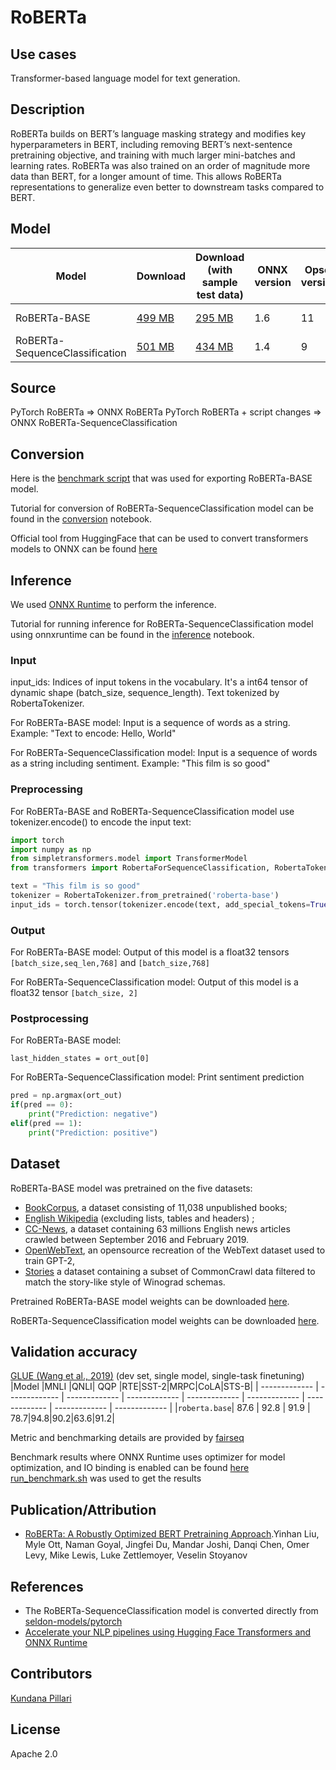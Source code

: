 # RoBERTa

## Use cases
Transformer-based language model for text generation.   

## Description
RoBERTa builds on BERT’s language masking strategy and modifies key hyperparameters in BERT, including removing BERT’s next-sentence pretraining objective, and training with much larger mini-batches and learning rates. RoBERTa was also trained on an order of magnitude more data than BERT, for a longer amount of time. This allows RoBERTa representations to generalize even better to downstream tasks compared to BERT.

## Model

 |Model        |Download  |Download (with sample test data)| ONNX version |Opset version|Accuracy|
| ------------- | ------------- | ------------- | ------------- | ------------- | ------------- |
|RoBERTa-BASE| [499 MB](model/roberta-base-11.onnx) |  [295 MB](model/roberta-base-11.tar.gz) |  1.6 | 11|MCC of [0.85](dependencies/roberta-sequence-classification-validation.ipynb)|
|RoBERTa-SequenceClassification| [501 MB](model/roberta-sequence-classification-9.onnx) |  [434 MB](model/roberta-sequence-classification-9.tar.gz) |  1.4 | 9|88.5|

## Source
PyTorch RoBERTa => ONNX RoBERTa
PyTorch RoBERTa + script changes => ONNX RoBERTa-SequenceClassification

## Conversion
Here is the [benchmark script](https://github.com/microsoft/onnxruntime/blob/master/onnxruntime/python/tools/transformers/run_benchmark.sh) that was used for exporting RoBERTa-BASE model. 

Tutorial for conversion of RoBERTa-SequenceClassification model can be found in the [conversion](https://github.com/SeldonIO/seldon-models/blob/master/pytorch/moviesentiment_roberta/pytorch-roberta-onnx.ipynb) notebook.

Official tool from HuggingFace that can be used to convert transformers models to ONNX can be found [here](https://github.com/huggingface/transformers/blob/master/src/transformers/convert_graph_to_onnx.py)

## Inference
We used [ONNX Runtime](https://github.com/microsoft/onnxruntime) to perform the inference.

Tutorial for running inference for RoBERTa-SequenceClassification model using onnxruntime can be found in the [inference](dependencies/roberta-inference.ipynb) notebook.

### Input
input_ids: Indices of input tokens in the vocabulary. It's a int64 tensor of dynamic shape (batch_size, sequence_length). Text tokenized by RobertaTokenizer. 

For RoBERTa-BASE model: 
Input is a sequence of words as a string. Example: "Text to encode: Hello, World"

For RoBERTa-SequenceClassification model: 
Input is a sequence of words as a string including sentiment. Example: "This film is so good"


### Preprocessing
For RoBERTa-BASE and RoBERTa-SequenceClassification model use tokenizer.encode() to encode the input text:
```python
import torch
import numpy as np
from simpletransformers.model import TransformerModel
from transformers import RobertaForSequenceClassification, RobertaTokenizer

text = "This film is so good"
tokenizer = RobertaTokenizer.from_pretrained('roberta-base')
input_ids = torch.tensor(tokenizer.encode(text, add_special_tokens=True)).unsqueeze(0)  # Batch size 1
```

### Output
For RoBERTa-BASE model:
Output of this model is a float32 tensors ```[batch_size,seq_len,768]``` and ```[batch_size,768]```

For RoBERTa-SequenceClassification model:
Output of this model is a float32 tensor ```[batch_size, 2]```

### Postprocessing
For RoBERTa-BASE model:
```
last_hidden_states = ort_out[0]
```

For RoBERTa-SequenceClassification model:
Print sentiment prediction
```python
pred = np.argmax(ort_out)
if(pred == 0):
    print("Prediction: negative")
elif(pred == 1):
    print("Prediction: positive")
```

## Dataset
RoBERTa-BASE model was pretrained on the five datasets:
* [BookCorpus](https://yknzhu.wixsite.com/mbweb), a dataset consisting of 11,038 unpublished books;
* [English Wikipedia](https://en.wikipedia.org/wiki/English_Wikipedia) (excluding lists, tables and headers) ;
* [CC-News](https://commoncrawl.org/2016/10/news-dataset-available/), a dataset containing 63 millions English news articles crawled between September 2016 and February 2019.
* [OpenWebText](https://github.com/jcpeterson/openwebtext), an opensource recreation of the WebText dataset used to train GPT-2,
* [Stories](https://arxiv.org/abs/1806.02847) a dataset containing a subset of CommonCrawl data filtered to match the story-like style of Winograd schemas.

Pretrained RoBERTa-BASE model weights can be downloaded [here](https://s3.amazonaws.com/models.huggingface.co/bert/roberta-base-pytorch_model.bin).

RoBERTa-SequenceClassification model weights can be downloaded [here](https://storage.googleapis.com/seldon-models/pytorch/moviesentiment_roberta/pytorch_model.bin).

## Validation accuracy
[GLUE (Wang et al., 2019)](https://gluebenchmark.com/) (dev set, single model, single-task finetuning)
 |Model        |MNLI |QNLI| QQP |RTE|SST-2|MRPC|CoLA|STS-B|
| ------------- | ------------- | ------------- | ------------- | ------------- | ------------- | ------------- | ------------- | ------------- |
|```roberta.base```| 87.6 | 92.8 |  91.9 | 78.7|94.8|90.2|63.6|91.2|

Metric and benchmarking details are provided by [fairseq](https://github.com/pytorch/fairseq/tree/master/examples/roberta)

Benchmark results where ONNX Runtime uses optimizer for model optimization, and IO binding is enabled can be found [here](dependencies/benchmark_result.csv)
[run_benchmark.sh](https://github.com/microsoft/onnxruntime/blob/master/onnxruntime/python/tools/transformers/run_benchmark.sh) was used to get the results

## Publication/Attribution
* [RoBERTa: A Robustly Optimized BERT Pretraining Approach](https://arxiv.org/pdf/1907.11692.pdf).Yinhan Liu, Myle Ott, Naman Goyal, Jingfei Du, Mandar Joshi, Danqi Chen, Omer Levy, Mike Lewis, Luke Zettlemoyer, Veselin Stoyanov

## References
* The RoBERTa-SequenceClassification model is converted directly from [seldon-models/pytorch](https://github.com/SeldonIO/seldon-models/blob/master/pytorch/moviesentiment_roberta/pytorch-roberta-onnx.ipynb)
* [Accelerate your NLP pipelines using Hugging Face Transformers and ONNX Runtime](https://medium.com/microsoftazure/accelerate-your-nlp-pipelines-using-hugging-face-transformers-and-onnx-runtime-2443578f4333)

## Contributors
[Kundana Pillari](https://github.com/kundanapillari)

## License
Apache 2.0
